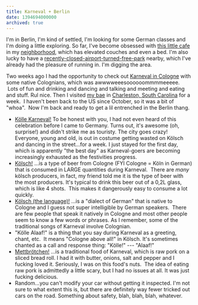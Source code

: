 ```yaml
---
title: Karneval + Berlin
date: 1394694000000
archived: true
---
```


I'm in Berlin, I'm kind of settled, I'm looking for some German classes
and I'm doing a little exploring. So far, I've become obsessed with
[this little
cafe](https://www.google.com/maps/place/Leuchtstoff+-+Kaffeebar/@52.4677806,13.4322653,16z/data=!4m7!1m4!3m3!1s0x47a8458b312a13cd:0x3033709913e2f96a!2zTmV1a8O2bGxu!3b1!3m1!1s0x0:0xd49a28d4a6be518)
in my
[neighborhood](https://www.google.com/maps/place/Neuk%C3%B6lln/@52.445912,13.4617911,12z/data=!3m1!4b1!4m2!3m1!1s0x47a8458b312a13cd:0x3033709913e2f96a),
which has elevated couches and even a bed. I'm also lucky to have a
[recently-closed-airport-turned-free-park](https://www.google.com/maps/place/Berlin+Tempelhof+Airport/@52.4741647,13.4034028,15z/data=!3m1!4b1!4m2!3m1!1s0x47a84fe8c5153a9b:0xb4e716f66e9829a9) nearby,
which I've already had the pleasure of running in. I'm digging the area.

Two weeks ago I had the opportunity to check out [Karneval in
Cologne](http://en.wikipedia.org/wiki/Cologne_Carnival) with some native
Colognians, which was awwwweeesoooooommmmeeeee.  Lots of fun and
drinking and dancing and talking and meeting and eating and stuff. Rul
nice. Then I visited [my bae](http://brandonoxendine.com/) in
[Charleston, South
Carolina](https://www.google.com/maps/place/Charleston,+SC/@32.8210454,-79.9704779,11z/data=!3m1!4b1!4m2!3m1!1s0x88fe7a42dca82477:0x35faf7e0aee1ec6b)
for a week.  I haven't been back to the US since October, so it was a
bit of "whoa".  Now I'm back and ready to get a lil entrenched in the
Berlin thang.

-   [Kölle Karneval!](http://www.koeln.de/tourismus/karneval) To be
    honest with you, I had not even heard of this celebration before I
    came to Germany. Turns out, it's awesome (oh, surprise!) and didn't
    strike me as touristy. The city goes crazy! Everyone, young and old,
    is out in costume getting wasted on Kölsch and dancing in the
    street...for a week. I just stayed for the first day, which is
    apparently "the best day" as Karneval-goers are becoming
    increasingly exhausted as the festivities progress.
-   [Kölsch!](http://en.wikipedia.org/wiki/K%C3%B6lsch_(beer)) ...is a
    type of beer from Cologne (FYI Cologne = Köln in German) that is
    consumed in LARGE quantities during Karneval.  There are *many*
    kölsch producers, in fact, my friend told me it is the type of beer
    with the most producers. It's typical to drink this beer out of a
    0,2L glass, which is like 4 shots.  This makes it dangerously easy
    to consume a lot quickly.
-   [Kölsch (the
    language)!](http://en.wikipedia.org/wiki/K%C3%B6lsch_language) ...is
    a "dialect of German" that is native to Cologne and I guess not
    super intelligible by German speakers.  There are few people that
    speak it natively in Cologne and most other people seem to know a
    few words or phrases. As I remember, some of the traditional songs
    of Karneval involve Colognian.
-   "Kölle Alaaf!" is a thing that you say during Karneval as a
    greeting, chant, etc.  It means "Cologne above all!\" in Kölsch.
    It's sometimes chanted as a call and response thing: \"Kölle!" ---
    "Alaaf!"
-   [Mettbrötchen!](http://en.wikipedia.org/wiki/Mett) ...is a
    traditional food of Karneval, which is raw pork on a sliced bread
    roll. I had it with butter, onions, salt and pepper and I fucking
    loved it. Seriously, I was on this food's nuts.  The idea of eating
    raw pork is admittedly a little scary, but I had no issues at all.
    It was just fucking delicious.
-   Random...you can't modify your car without getting it inspected. I'm
    not sure to what extent this is, but there are definitely way fewer
    tricked out cars on the road. Something about safety, blah, blah,
    blah, whatever.
